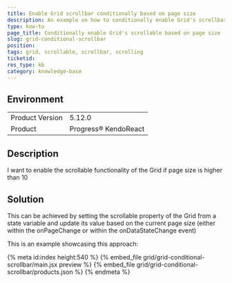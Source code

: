 ```yaml
---
title: Enable Grid scrollbar conditionally based on page size
description: An example on how to conditionally enable Grid's scrollbar 
type: how-to
page_title: Conditionally enable Grid's scrollable based on page size - KendoReact Grid
slug: grid-conditional-scrollbar
position:
tags: grid, scrollable, scrollbar, scrolling
ticketid: 
res_type: kb
category: knowledge-base
---
```


## Environment
<table>
	<tbody>
		<tr>
			<td>Product Version</td>
			<td>5.12.0</td>
		</tr>
		<tr>
			<td>Product</td>
			<td>Progress® KendoReact</td>
		</tr>
	</tbody>
</table>

## Description
I want to enable the scrollable functionality of the Grid if page size is higher than 10

## Solution
This can be achieved by setting the scrollable property of the Grid from a state variable and update its value based on the current page size (either within the onPageChange or within the onDataStateChange event)

This is an example showcasing this approach:

{% meta id:index height:540 %}
{% embed_file grid/grid-conditional-scrollbar/main.jsx preview %}
{% embed_file grid/grid-conditional-scrollbar/products.json %} 
{% endmeta %}